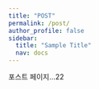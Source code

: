 ```yaml
---
title: "POST"
permalink: /post/
author_profile: false
sidebar:
  title: "Sample Title"
  nav: docs
---
```


포스트 페이지...22